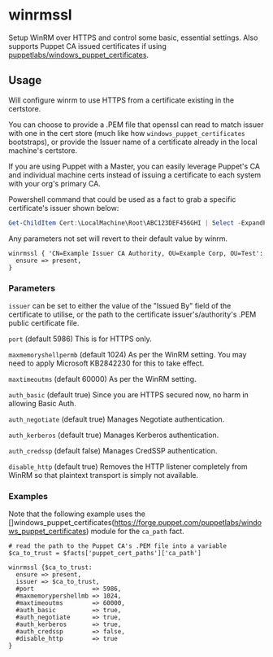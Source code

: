 # winrmssl

Setup WinRM over HTTPS and control some basic, essential settings. Also supports Puppet CA issued certificates if using [puppetlabs/windows_puppet_certificates](https://forge.puppet.com/puppetlabs/windows_puppet_certificates).

## Usage

Will configure winrm to use HTTPS from a certificate existing in the certstore.

You can choose to provide a .PEM file that openssl can read to match issuer with one in the cert store (much like how `windows_puppet_certificates` bootstraps), or provide the Issuer name of a certificate already in the local machine's certstore.

If you are using Puppet with a Master, you can easily leverage Puppet's CA and individual machine certs instead of issuing a certificate to each system with your org's primary CA.

Powershell command that could be used as a fact to grab a specific certificate's issuer shown below:

```powershell
Get-ChildItem Cert:\LocalMachine\Root\ABC123DEF456GHI | Select -ExpandProperty Issuer
```

Any parameters not set will revert to their default value by winrm.

```puppet
winrmssl { 'CN=Example Issuer CA Authority, OU=Example Corp, OU=Test':
  ensure => present,
}
```

### Parameters

`issuer` can be set to either the value of the "Issued By" field of the certificate to utilise, or the path to the certificate issuer's/authority's .PEM public certificate file.

`port` (default 5986) This is for HTTPS only.

`maxmemoryshellpermb` (default 1024) As per the WinRM setting. You may need to apply Microsoft KB2842230 for this to take effect.

`maxtimeoutms` (default 60000) As per the WinRM setting.

`auth_basic` (default true) Since you are HTTPS secured now, no harm in allowing Basic Auth.

`auth_negotiate` (default true) Manages Negotiate authentication.

`auth_kerberos` (default true) Manages Kerberos authentication.

`auth_credssp` (default false) Manages CredSSP authentication.

`disable_http` (default true) Removes the HTTP listener completely from WinRM so that plaintext transport is simply not available.

### Examples

Note that the following example uses the []windows_puppet_certificates(https://forge.puppet.com/puppetlabs/windows_puppet_certificates) module for the `ca_path` fact.

```
# read the path to the Puppet CA's .PEM file into a variable
$ca_to_trust = $facts['puppet_cert_paths']['ca_path']

winrmssl {$ca_to_trust:
  ensure => present,
  issuer => $ca_to_trust,
  #port                => 5986,
  #maxmemorypershellmb => 1024,
  #maxtimeoutms        => 60000,
  #auth_basic          => true,
  #auth_negotiate      => true,
  #auth_kerberos       => true,
  #auth_credssp        => false,
  #disable_http        => true
}
```

